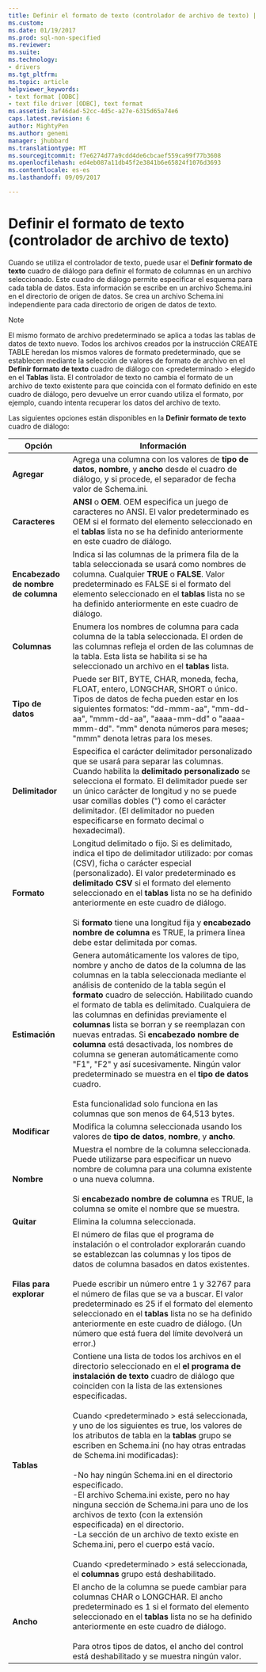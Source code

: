 ```yaml
---
title: Definir el formato de texto (controlador de archivo de texto) | Documentos de Microsoft
ms.custom: 
ms.date: 01/19/2017
ms.prod: sql-non-specified
ms.reviewer: 
ms.suite: 
ms.technology:
- drivers
ms.tgt_pltfrm: 
ms.topic: article
helpviewer_keywords:
- text format [ODBC]
- text file driver [ODBC], text format
ms.assetid: 3af46dad-52cc-4d5c-a27e-6315d65a74e6
caps.latest.revision: 6
author: MightyPen
ms.author: genemi
manager: jhubbard
ms.translationtype: MT
ms.sourcegitcommit: f7e6274d77a9cdd4de6cbcaef559ca99f77b3608
ms.openlocfilehash: ed4eb087a11db45f2e3841b6e65824f1076d3693
ms.contentlocale: es-es
ms.lasthandoff: 09/09/2017

---
```

# <a name="defining-text-format-text-file-driver"></a>Definir el formato de texto (controlador de archivo de texto)
Cuando se utiliza el controlador de texto, puede usar el **Definir formato de texto** cuadro de diálogo para definir el formato de columnas en un archivo seleccionado. Este cuadro de diálogo permite especificar el esquema para cada tabla de datos. Esta información se escribe en un archivo Schema.ini en el directorio de origen de datos. Se crea un archivo Schema.ini independiente para cada directorio de origen de datos de texto.  
  
> [!NOTE]  
>  El mismo formato de archivo predeterminado se aplica a todas las tablas de datos de texto nuevo. Todos los archivos creados por la instrucción CREATE TABLE heredan los mismos valores de formato predeterminado, que se establecen mediante la selección de valores de formato de archivo en el **Definir formato de texto** cuadro de diálogo con \<predeterminado > elegido en el **Tablas** lista. El controlador de texto no cambia el formato de un archivo de texto existente para que coincida con el formato definido en este cuadro de diálogo, pero devuelve un error cuando utiliza el formato, por ejemplo, cuando intenta recuperar los datos del archivo de texto.  
  
 Las siguientes opciones están disponibles en la **Definir formato de texto** cuadro de diálogo:  
  
|Opción|Información|  
|------------|-----------------|  
|**Agregar**|Agrega una columna con los valores de **tipo de datos**, **nombre**, y **ancho** desde el cuadro de diálogo, y si procede, el separador de fecha valor de Schema.ini.|  
|**Caracteres**|**ANSI** o **OEM**. OEM especifica un juego de caracteres no ANSI. El valor predeterminado es OEM si el formato del elemento seleccionado en el **tablas** lista no se ha definido anteriormente en este cuadro de diálogo.|  
|**Encabezado de nombre de columna**|Indica si las columnas de la primera fila de la tabla seleccionada se usará como nombres de columna. Cualquier **TRUE** o **FALSE**. Valor predeterminado es FALSE si el formato del elemento seleccionado en el **tablas** lista no se ha definido anteriormente en este cuadro de diálogo.|  
|**Columnas**|Enumera los nombres de columna para cada columna de la tabla seleccionada. El orden de las columnas refleja el orden de las columnas de la tabla. Esta lista se habilita si se ha seleccionado un archivo en el **tablas** lista.|  
|**Tipo de datos**|Puede ser BIT, BYTE, CHAR, moneda, fecha, FLOAT, entero, LONGCHAR, SHORT o único. Tipos de datos de fecha pueden estar en los siguientes formatos: "dd-mmm-aa", "mm-dd-aa", "mmm-dd-aa", "aaaa-mm-dd" o "aaaa-mmm-dd". "mm" denota números para meses; "mmm" denota letras para los meses.|  
|**Delimitador**|Especifica el carácter delimitador personalizado que se usará para separar las columnas. Cuando habilita la **delimitado personalizado** se selecciona el formato. El delimitador puede ser un único carácter de longitud y no se puede usar comillas dobles (") como el carácter delimitador. (El delimitador no pueden especificarse en formato decimal o hexadecimal).|  
|**Formato**|Longitud delimitado o fijo. Si es delimitado, indica el tipo de delimitador utilizado: por comas (CSV), ficha o carácter especial (personalizado). El valor predeterminado es **delimitado CSV** si el formato del elemento seleccionado en el **tablas** lista no se ha definido anteriormente en este cuadro de diálogo.<br /><br /> Si **formato** tiene una longitud fija y **encabezado nombre de columna** es TRUE, la primera línea debe estar delimitada por comas.|  
|**Estimación**|Genera automáticamente los valores de tipo, nombre y ancho de datos de la columna de las columnas en la tabla seleccionada mediante el análisis de contenido de la tabla según el **formato** cuadro de selección. Habilitado cuando el formato de tabla es delimitado. Cualquiera de las columnas en definidas previamente el **columnas** lista se borran y se reemplazan con nuevas entradas. Si **encabezado nombre de columna** está desactivada, los nombres de columna se generan automáticamente como "F1", "F2" y así sucesivamente. Ningún valor predeterminado se muestra en el **tipo de datos** cuadro.<br /><br /> Esta funcionalidad solo funciona en las columnas que son menos de 64,513 bytes.|  
|**Modificar**|Modifica la columna seleccionada usando los valores de **tipo de datos**, **nombre**, y **ancho**.|  
|**Nombre**|Muestra el nombre de la columna seleccionada. Puede utilizarse para especificar un nuevo nombre de columna para una columna existente o una nueva columna.<br /><br /> Si **encabezado nombre de columna** es TRUE, la columna se omite el nombre que se muestra.|  
|**Quitar**|Elimina la columna seleccionada.|  
|**Filas para explorar**|El número de filas que el programa de instalación o el controlador explorarán cuando se establezcan las columnas y los tipos de datos de columna basados en datos existentes.<br /><br /> Puede escribir un número entre 1 y 32767 para el número de filas que se va a buscar. El valor predeterminado es 25 if el formato del elemento seleccionado en el **tablas** lista no se ha definido anteriormente en este cuadro de diálogo. (Un número que está fuera del límite devolverá un error.)|  
|**Tablas**|Contiene una lista de todos los archivos en el directorio seleccionado en el **el programa de instalación de texto** cuadro de diálogo que coinciden con la lista de las extensiones especificadas.<br /><br /> Cuando \<predeterminado > está seleccionada, y uno de los siguientes es true, los valores de los atributos de tabla en la **tablas** grupo se escriben en Schema.ini (no hay otras entradas de Schema.ini modificadas):<br /><br /> -No hay ningún Schema.ini en el directorio especificado.<br />-El archivo Schema.ini existe, pero no hay ninguna sección de Schema.ini para uno de los archivos de texto (con la extensión especificada) en el directorio.<br />-La sección de un archivo de texto existe en Schema.ini, pero el cuerpo está vacío.<br /><br /> Cuando \<predeterminado > está seleccionada, el **columnas** grupo está deshabilitado.|  
|**Ancho**|El ancho de la columna se puede cambiar para columnas CHAR o LONGCHAR. El ancho predeterminado es 1 si el formato del elemento seleccionado en el **tablas** lista no se ha definido anteriormente en este cuadro de diálogo.<br /><br /> Para otros tipos de datos, el ancho del control está deshabilitado y se muestra ningún valor.|

